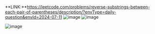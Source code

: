 **LINK:**https://leetcode.com/problems/reverse-substrings-between-each-pair-of-parentheses/description/?envType=daily-question&envId=2024-07-11
![image](https://github.com/ShreyasiDebnath/Leetcode_daily/assets/92165807/49a3506a-a746-4d09-8c01-ab455dc566fa)
![image](https://github.com/ShreyasiDebnath/Leetcode_daily/assets/92165807/7ca83c3b-eb52-42b5-ad40-859cd2abee16)

![image](https://github.com/ShreyasiDebnath/Leetcode_daily/assets/92165807/94a19f18-1893-431a-abc9-5330c696aa3d)
